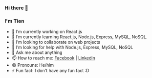 ### Hi there 👋


### I'm Tien

- 🔭 I’m currently working on React.js
- 🌱 I’m currently learning React.js, Node.js, Express, MySQL, NoSQL.
- 👯 I’m looking to collaborate on web projects
- 🤔 I’m looking for help with Node.js, Express, MySQL, NoSQL
- 💬 Ask me about anything 
- 📫 How to reach me: [Facebook](https://www.facebook.com/tranngoctien2001/) | [Linkedin](https://www.linkedin.com/in/tien-tran-b328071bb/)
- 😄 Pronouns: He/him
- ⚡ Fun fact: I don't have any fun fact :D
